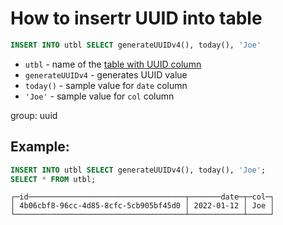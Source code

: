 # How to insertr UUID into table

```sql
INSERT INTO utbl SELECT generateUUIDv4(), today(), 'Joe'
```

- `utbl` - name of the [table with UUID column](/clickhouse/create-table-with-uuid-column)
- `generateUUIDv4` - generates UUID value
- `today()` - sample value for `date` column
- `'Joe'` - sample value for `col` column

group: uuid

## Example: 
```sql
INSERT INTO utbl SELECT generateUUIDv4(), today(), 'Joe';
SELECT * FROM utbl;
```
```
┌─id───────────────────────────────────┬───────date─┬─col─┐
│ 4b06cbf8-96cc-4d85-8cfc-5cb905bf45d0 │ 2022-01-12 │ Joe │
└──────────────────────────────────────┴────────────┴─────┘
```

